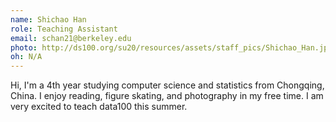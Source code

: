 ```yaml
---
name: Shichao Han
role: Teaching Assistant
email: schan21@berkeley.edu
photo: http://ds100.org/su20/resources/assets/staff_pics/Shichao_Han.jpg
oh: N/A
---
```


Hi, I'm a 4th year studying computer science and statistics from Chongqing, China. I enjoy reading, figure skating, and photography in my free time. I am very excited to teach data100 this summer. 